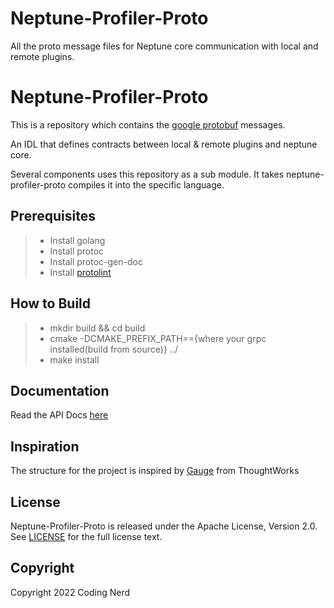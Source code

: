 # Neptune-Profiler-Proto
All the proto message files for Neptune core communication with local and remote plugins.

Neptune-Profiler-Proto
===========

This is a repository which contains the  [google protobuf](https://github.com/google/protobuf) messages.

An IDL that defines contracts between local & remote plugins and neptune core.

Several components uses this repository as a sub module. It takes neptune-profiler-proto compiles it into the specific language.

Prerequisites
-----------------

> * Install golang
> * Install protoc
> * Install protoc-gen-doc
> * Install [protolint](https://github.com/yoheimuta/protolint/releases)

How to Build
-----------------

> * mkdir build && cd build
> * cmake -DCMAKE_PREFIX_PATH=={where your grpc installed(build from source)} ../
> * make install

Documentation
-----------------

Read the API Docs [here](doc/neptune-profiler-proto-doc.md)

Inspiration
-----------------

The structure for the project is inspired by [Gauge](https://github.com/getgauge/gauge) from ThoughtWorks

License
-------

Neptune-Profiler-Proto is released under the Apache License, Version 2.0. See [LICENSE](LICENSE) for the full license text.

Copyright
---------

Copyright 2022 Coding Nerd
